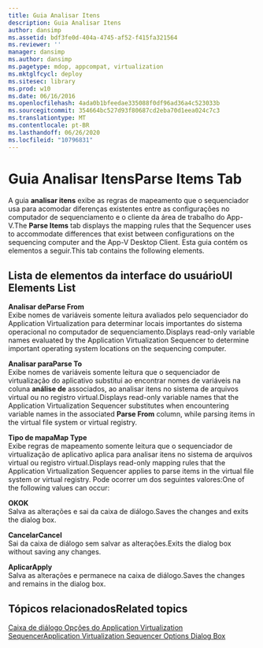 ```yaml
---
title: Guia Analisar Itens
description: Guia Analisar Itens
author: dansimp
ms.assetid: bdf3fe0d-404a-4745-af52-f415fa321564
ms.reviewer: ''
manager: dansimp
ms.author: dansimp
ms.pagetype: mdop, appcompat, virtualization
ms.mktglfcycl: deploy
ms.sitesec: library
ms.prod: w10
ms.date: 06/16/2016
ms.openlocfilehash: 4ada0b1bfeedae335088f0df96ad36a4c523033b
ms.sourcegitcommit: 354664bc527d93f80687cd2eba70d1eea024c7c3
ms.translationtype: MT
ms.contentlocale: pt-BR
ms.lasthandoff: 06/26/2020
ms.locfileid: "10796831"
---
```

# <span data-ttu-id="a60b9-103">Guia Analisar Itens</span><span class="sxs-lookup"><span data-stu-id="a60b9-103">Parse Items Tab</span></span>


<span data-ttu-id="a60b9-104">A guia **analisar itens** exibe as regras de mapeamento que o sequenciador usa para acomodar diferenças existentes entre as configurações no computador de sequenciamento e o cliente da área de trabalho do App-V.</span><span class="sxs-lookup"><span data-stu-id="a60b9-104">The **Parse Items** tab displays the mapping rules that the Sequencer uses to accommodate differences that exist between configurations on the sequencing computer and the App-V Desktop Client.</span></span> <span data-ttu-id="a60b9-105">Esta guia contém os elementos a seguir.</span><span class="sxs-lookup"><span data-stu-id="a60b9-105">This tab contains the following elements.</span></span>

## <span data-ttu-id="a60b9-106">Lista de elementos da interface do usuário</span><span class="sxs-lookup"><span data-stu-id="a60b9-106">UI Elements List</span></span>


<a href="" id="parse-from"></a>**<span data-ttu-id="a60b9-107">Analisar de</span><span class="sxs-lookup"><span data-stu-id="a60b9-107">Parse From</span></span>**  
<span data-ttu-id="a60b9-108">Exibe nomes de variáveis somente leitura avaliados pelo sequenciador do Application Virtualization para determinar locais importantes do sistema operacional no computador de sequenciamento.</span><span class="sxs-lookup"><span data-stu-id="a60b9-108">Displays read-only variable names evaluated by the Application Virtualization Sequencer to determine important operating system locations on the sequencing computer.</span></span>

<a href="" id="parse-to"></a>**<span data-ttu-id="a60b9-109">Analisar para</span><span class="sxs-lookup"><span data-stu-id="a60b9-109">Parse To</span></span>**  
<span data-ttu-id="a60b9-110">Exibe nomes de variáveis somente leitura que o sequenciador de virtualização do aplicativo substitui ao encontrar nomes de variáveis na coluna **análise de** associados, ao analisar itens no sistema de arquivos virtual ou no registro virtual.</span><span class="sxs-lookup"><span data-stu-id="a60b9-110">Displays read-only variable names that the Application Virtualization Sequencer substitutes when encountering variable names in the associated **Parse From** column, while parsing items in the virtual file system or virtual registry.</span></span>

<a href="" id="map-type"></a>**<span data-ttu-id="a60b9-111">Tipo de mapa</span><span class="sxs-lookup"><span data-stu-id="a60b9-111">Map Type</span></span>**  
<span data-ttu-id="a60b9-112">Exibe regras de mapeamento somente leitura que o sequenciador de virtualização de aplicativo aplica para analisar itens no sistema de arquivos virtual ou registro virtual.</span><span class="sxs-lookup"><span data-stu-id="a60b9-112">Displays read-only mapping rules that the Application Virtualization Sequencer applies to parse items in the virtual file system or virtual registry.</span></span> <span data-ttu-id="a60b9-113">Pode ocorrer um dos seguintes valores:</span><span class="sxs-lookup"><span data-stu-id="a60b9-113">One of the following values can occur:</span></span>

<a href="" id="ok"></a>**<span data-ttu-id="a60b9-114">OK</span><span class="sxs-lookup"><span data-stu-id="a60b9-114">OK</span></span>**  
<span data-ttu-id="a60b9-115">Salva as alterações e sai da caixa de diálogo.</span><span class="sxs-lookup"><span data-stu-id="a60b9-115">Saves the changes and exits the dialog box.</span></span>

<a href="" id="cancel"></a>**<span data-ttu-id="a60b9-116">Cancelar</span><span class="sxs-lookup"><span data-stu-id="a60b9-116">Cancel</span></span>**  
<span data-ttu-id="a60b9-117">Sai da caixa de diálogo sem salvar as alterações.</span><span class="sxs-lookup"><span data-stu-id="a60b9-117">Exits the dialog box without saving any changes.</span></span>

<a href="" id="apply"></a>**<span data-ttu-id="a60b9-118">Aplicar</span><span class="sxs-lookup"><span data-stu-id="a60b9-118">Apply</span></span>**  
<span data-ttu-id="a60b9-119">Salva as alterações e permanece na caixa de diálogo.</span><span class="sxs-lookup"><span data-stu-id="a60b9-119">Saves the changes and remains in the dialog box.</span></span>

## <span data-ttu-id="a60b9-120">Tópicos relacionados</span><span class="sxs-lookup"><span data-stu-id="a60b9-120">Related topics</span></span>


[<span data-ttu-id="a60b9-121">Caixa de diálogo Opções do Application Virtualization Sequencer</span><span class="sxs-lookup"><span data-stu-id="a60b9-121">Application Virtualization Sequencer Options Dialog Box</span></span>](application-virtualization-sequencer-options-dialog-box.md)

 

 





